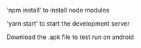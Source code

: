 'npm install' to install node modules

'yarn start' to start the development server

Download the .apk file to test run on android